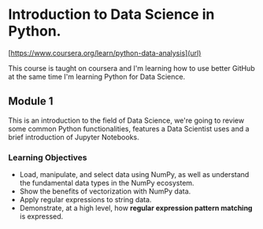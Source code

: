# Introduction to Data Science in Python. 
[https://www.coursera.org/learn/python-data-analysis](url)

This course is taught on coursera and I'm learning how to use better GitHub at the same time I'm learning Python for Data Science.

## Module 1

This is an introduction to the field of Data Science, we're going to review some common Python functionalities, features a Data Scientist uses and a brief introduction of Jupyter Notebooks.

### Learning Objectives

- Load, manipulate, and select data using NumPy, as well as understand the fundamental data types in the NumPy ecosystem.
- Show the benefits of vectorization with NumPy data.
- Apply regular expressions to string data.
- Demonstrate, at a high level, how **regular expression pattern matching** is expressed.
